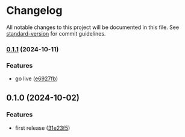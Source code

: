# Changelog

All notable changes to this project will be documented in this file. See [standard-version](https://github.com/conventional-changelog/standard-version) for commit guidelines.

### [0.1.1](https://github.com/HaruoWang/Microsoft-acquisition/compare/v0.1.0...v0.1.1) (2024-10-11)


### Features

* go live ([e6927fb](https://github.com/HaruoWang/Microsoft-acquisition/commit/e6927fb18e12a5979f1348c0af46670af44b41f5))

## 0.1.0 (2024-10-02)


### Features

* first release ([31e23f5](https://github.com/HaruoWang/Microsoft-acquisition/commit/31e23f543bcd091458c4720028fe0be89a24cb1a))
